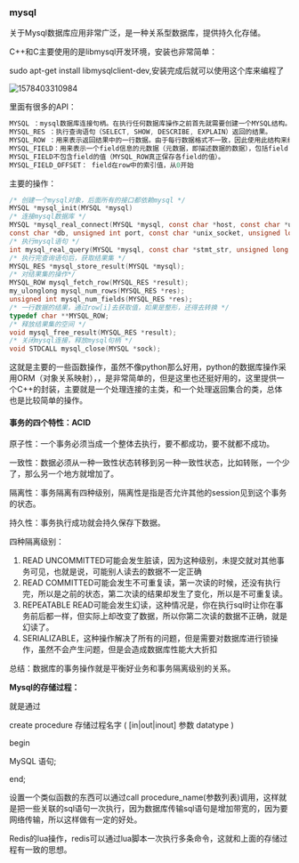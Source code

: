 ### mysql

关于Mysql数据库应用非常广泛，是一种关系型数据库，提供持久化存储。

C++和C主要使用的是libmysql开发环境，安装也非常简单：

sudo apt-get install libmysqlclient-dev,安装完成后就可以使用这个库来编程了

![1578403310984](C:\Users\ADMINI~1\AppData\Local\Temp\1578403310984.png)



里面有很多的API：

```C
MYSQL ：mysql数据库连接句柄。在执行任何数据库操作之前首先就需要创建一个MYSQL结构。
MYSQL_RES ：执行查询语句（SELECT, SHOW, DESCRIBE, EXPLAIN）返回的结果。
MYSQL_ROW ：用来表示返回结果中的一行数据。由于每行数据格式不一致，因此使用此结构来统一表示。调用mysql_fetch_row()可从MYSQL_RES中返回一个MYSQL_ROW结构。
MYSQL_FIELD：用来表示一个field信息的元数据（元数据，即描述数据的数据），包括field name，field type以及field size等。
MYSQL_FIELD不包含field的值（MYSQL_ROW真正保存各field的值）。
MYSQL_FIELD_OFFSET： field在row中的索引值，从0开始
```

主要的操作：

```C
/* 创建一个mysql对象，后面所有的接口都依赖mysql */
MYSQL *mysql_init(MYSQL *mysql)
/* 连接mysql数据库 */
MYSQL *mysql_real_connect(MYSQL *mysql, const char *host, const char *user, const char *passwd, 
const char *db, unsigned int port, const char *unix_socket, unsigned long client_flag);
/* 执行mysql语句 */
int mysql_real_query(MYSQL *mysql, const char *stmt_str, unsigned long length);
/* 执行完查询语句后，获取结果集 */
MYSQL_RES *mysql_store_result(MYSQL *mysql);
/* 对结果集的操作*/
MYSQL_ROW mysql_fetch_row(MYSQL_RES *result);
my_ulonglong mysql_num_rows(MYSQL_RES *res);
unsigned int mysql_num_fields(MYSQL_RES *res);
/* 一行数据的结果，通过row[i]去获取值，如果是整形，还得去转换 */
typedef char **MYSQL_ROW;
/* 释放结果集的空间 */
void mysql_free_result(MYSQL_RES *result);
/* 关闭mysql连接，释放mysql句柄 */
void STDCALL mysql_close(MYSQL *sock);
```

这就是主要的一些函数操作，虽然不像python那么好用，python的数据库操作采用ORM（对象关系映射），，是非常简单的，但是这里也还挺好用的，这里提供一个C++的封装，主要就是一个处理连接的主类，和一个处理返回集合的类，总体也是比较简单的操作。

#### 事务的四个特性：ACID

原子性：一个事务必须当成一个整体去执行，要不都成功，要不就都不成功。

一致性：数据必须从一种一致性状态转移到另一种一致性状态，比如转账，一个少了，那么另一个地方就增加了。

隔离性：事务隔离有四种级别，隔离性是指是否允许其他的session见到这个事务的状态。

持久性：事务执行成功就会持久保存下数据。



四种隔离级别：

1. READ UNCOMMITTED可能会发生脏读，因为这种级别，未提交就对其他事务可见，也就是说，可能别人读去的数据不一定正确
2. READ COMMITTED可能会发生不可重复读，第一次读的时候，还没有执行完，所以是之前的状态，第二次读的结果却发生了变化，所以是不可重复读。
3. REPEATABLE READ可能会发生幻读，这种情况是，你在执行sql时让你在事务前后都一样，但实际上却改变了数据，所以你第二次读的数据不正确，就是幻读了。
4. SERIALIZABLE，这种操作解决了所有的问题，但是需要对数据库进行锁操作，虽然不会产生问题，但是会造成数据库性能大大折扣

总结：数据库的事务操作就是平衡好业务和事务隔离级别的关系。



**Mysql的存储过程：**

就是通过

create procedure 存储过程名字 ( [in|out|inout] 参数 datatype )

begin

MySQL 语句;

end;

设置一个类似函数的东西可以通过call procedure_name(参数列表)调用，这样就是把一些关联的sql语句一次执行，因为数据库传输sql语句是增加带宽的，因为要网络传输，所以这样做有一定的好处。



Redis的lua操作，redis可以通过lua脚本一次执行多条命令，这就和上面的存储过程有一致的思想。
